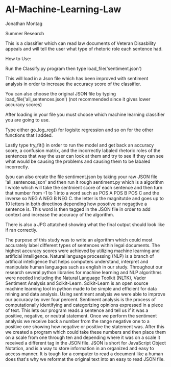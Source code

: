 # AI-Machine-Learning-Law
Jonathan Montag

Summer Research 

This is a classifier which can read law documents of Veteran Disasbility appeals and will tell the user what type of rhetoric role each sentence had.


How to Use:

Run the Classify.py program then type load_file('sentiment.json')


This will load in a Json file which has been improved with sentiment analysis in order to increase the accuracy score of the classifier.


You can also choose the original JSON file by typing load_file('all_sentences.json') (not recommended since it gives lower accuracy scores)


After loading in your file you must choose which machine learning classifier you are going to use.


Type either go_log_reg() for logisitc regression and so on for the other functions that I added.



Lastly type try_fit() in order to run the model and get back an accuracy score, a confusion matrix, and the incorrectly labaled rhetoric roles of the sentences that way the user can look at them and try to see if they can see what would be causing the problems and causing them to be labaled incorrectly.



(you can also create the file sentiment.json by taking your raw JSON file 'all_sentences.json' and then run it rough sentiment.py which is a algorithm I wrote which will take the sentmient score of each sentence and then turn that number from -1 to 1 into a word such as POS A POS B POS C and the inverse so NEG A NEG B NEG C.  the letter is the magnitutde and goes up to 10 letters in both directinos depending how posotive or negagtive a sentence is.  This word is then tagged in the JSON file in order to add context and increase the accuracy of the algorithm.


There is also a JPG attatched showing what the final output should look like if ran correctly. 



The purpose of this study was to write an algorithm which could most accurately label different types of
sentences within legal documents. The highest accuracy scores were achieved by utilizing machine learning and artificial
intelligence. Natural language processing (NLP) is a branch of artificial intelligence that helps computers understand,
interpret and manipulate human languages such as english in our study. Throughout our research several python
libraries for machine learning and NLP algorithms were needed including the Natural Language Toolkit (NLTK), Vader
Sentiment Analysis and Scikit-Learn. Scikit-Learn is an open source machine learning tool in python made to be simple
and efficient for data mining and data analysis. Using sentiment analysis we were able to improve our accuracy by over
four percent. Sentiment analysis is the process of computationally identifying and categorizing opinions expressed in a
piece of text. This lets our program reads a sentence and tell us if it was a positive, negative, or neutral statement. Once
we perform the sentiment analysis we receive back a number from the range negative one to a positive one showing how
negative or positive the statement was. After this we created a program which could take these numbers and then place
them on a scale from one through ten and depending where it was on a scale it received a different tag in the JSON file.
JSON is short for JavaScript Object Notation, and is a way to store information in an organized and easy to access
manner. It is tough for a computer to read a document like a human does that&#39;s why we reformat the original text into an
easy to read JSON file.
